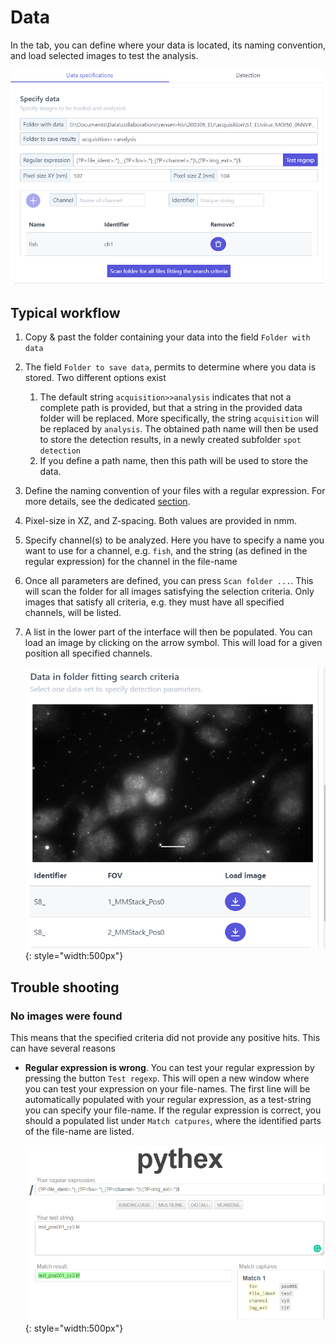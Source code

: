 
# Data
In the tab, you can define where your data is located, its naming convention, and load selected images
to test the analysis.

![fq-ui-data-specification.png](img/fq-ui-data-specification.png)

## Typical workflow
1. Copy & past the folder containing your data into the field `Folder with data`
2. The field `Folder to save data`, permits to determine where you data is stored. Two different options exist
    1. The default string `acquisition>>analysis` indicates that not a complete path is provided,
       but that a string in the provided data folder will be replaced. More specifically, the string `acquisition` 
       will be replaced by `analysis`. The obtained path name will then be used to store the detection results, in
       a newly created subfolder `spot detection`
    2. If you define a path name, then this path will be used to store the data. 
3. Define the naming convention of your files with a regular expression. For more details, see
   the dedicated [section](data.md#naming-convention).
4. Pixel-size in XZ, and Z-spacing. Both values are provided in nmm.
5. Specify channel(s) to be analyzed. Here you have to specify a name you want to use for a channel, e.g. `fish`,
   and the string (as defined in the regular expression) for the channel in the file-name
6. Once all parameters are defined, you can press `Scan folder ...`. This will scan the folder for all images
    satisfying the selection criteria. Only images that satisfy all criteria, e.g. they must have all specified channels, 
    will be listed. 
7. A list in the lower part of the interface will then be populated. You can load an image by clicking on the arrow symbol. 
    This will load for a given position all specified channels.        

    ![fq-ui-scan-folder.png](img/fq-ui-scan-folder.png){: style="width:500px"}

## Trouble shooting

### No images were found
This means that the specified criteria did not provide any positive hits. This can have several reasons

* **Regular expression is wrong**. You can test your regular expression by pressing the button `Test regexp`. 
    This will open a new window where you can test your expression on your file-names. The first line
    will be automatically populated with your regular expression, as a test-string you can specify 
    your file-name. If the regular expression is correct, you should a populated list under `Match catpures`,
    where the identified parts of the file-name are listed.

    ![ test-regexp.png](img/test-regexp.png){: style="width:500px"}
   
